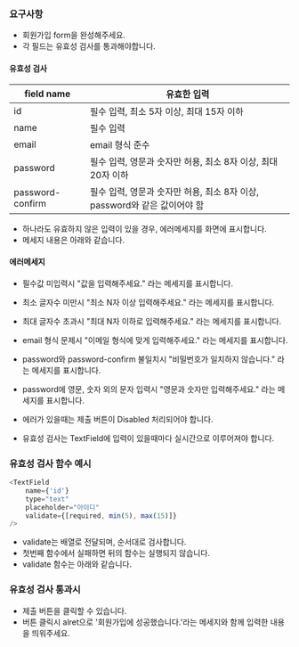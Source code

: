 ### 요구사항

* 회원가입 form을 완성해주세요.
* 각 필드는 유효성 검사를 통과해야합니다.

#### 유효성 검사

| field name       | 유효한 입력                                           |
|------------------|--------------------------------------------------|
| id               | 필수 입력, 최소 5자 이상, 최대 15자 이하                       |
| name             | 필수 입력                                            |
| email            | email 형식 준수                                      |
| password         | 필수 입력, 영문과 숫자만 허용, 최소 8자 이상, 최대 20자 이하           |
| password-confirm | 필수 입력, 영문과 숫자만 허용, 최소 8자 이상, password와 같은 값이어야 함 |

* 하나라도 유효하지 않은 입력이 있을 경우, 에러메세지를 화면에 표시합니다.
* 메세지 내용은 아래와 같습니다.

#### 에러메세지

* 필수값 미입력시 "값을 입력해주세요." 라는 메세지를 표시합니다.
* 최소 글자수 미만시 "최소 N자 이상 입력해주세요." 라는 메세지를 표시합니다.
* 최대 글자수 초과시 "최대 N자 이하로 입력해주세요." 라는 메세지를 표시합니다.
* email 형식 문제시 "이메일 형식에 맞게 입력해주세요." 라는 메세지를 표시합니다.
* password와 password-confirm 불일치시 "비밀번호가 일치하지 않습니다." 라는 메세지를 표시합니다.
* password에 영문, 숫자 외의 문자 입력시 "영문과 숫자만 입력해주세요." 라는 메세지를 표시합니다.

* 에러가 있을때는 제출 버튼이 Disabled 처리되어야 합니다.
* 유효성 검사는 TextField에 입력이 있을때마다 실시간으로 이루어져야 합니다.

### 유효성 검사 함수 예시

```js
<TextField
    name={'id'}
    type="text"
    placeholder="아이디"
    validate={[required, min(5), max(15)]}
/>
```

* validate는 배열로 전달되며, 순서대로 검사합니다.
* 첫번째 함수에서 실패하면 뒤의 함수는 실행되지 않습니다.
* validate 함수는 아래와 같습니다.

### 유효성 검사 통과시
* 제출 버튼을 클릭할 수 있습니다.
* 버튼 클릭시 alret으로 '회원가입에 성공했습니다.'라는 메세지와 함께 입력한 내용을 띄워주세요.



